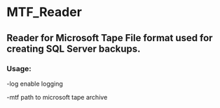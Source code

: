 # MTF_Reader

## Reader for Microsoft Tape File format used for creating SQL Server backups. 

### Usage:
  -log
    	enable logging
     
  -mtf 
    	path to microsoft tape archive

